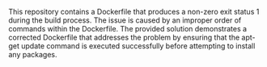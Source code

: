 This repository contains a Dockerfile that produces a non-zero exit status 1 during the build process. The issue is caused by an improper order of commands within the Dockerfile. The provided solution demonstrates a corrected Dockerfile that addresses the problem by ensuring that the apt-get update command is executed successfully before attempting to install any packages.